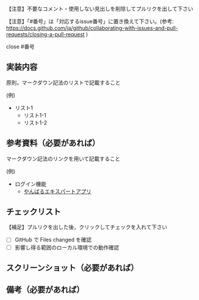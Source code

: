 【注意】不要なコメント・使用しない見出しを削除してプルリクを出して下さい

【注意】「#番号」は「対応するissue番号」に置き換えて下さい。(参考: https://docs.github.com/ja/github/collaborating-with-issues-and-pull-requests/closing-a-pull-request )

close #番号

## 実装内容

原則，マークダウン記法のリストで記載すること

(例)

- リスト1
  - リスト1-1
  - リスト1-2  

## 参考資料（必要があれば）

マークダウン記法のリンクを用いて記載すること

(例)

- ログイン機能
  - [やんばるエキスパートアプリ](https://www.yanbaru-code.com/texts/219)

## チェックリスト

【補足】プルリクを出した後，クリックしてチェックを入れて下さい

- [ ] GitHub で Files changed を確認
- [ ] 影響し得る範囲のローカル環境での動作確認

## スクリーンショット（必要があれば）


## 備考（必要があれば）
